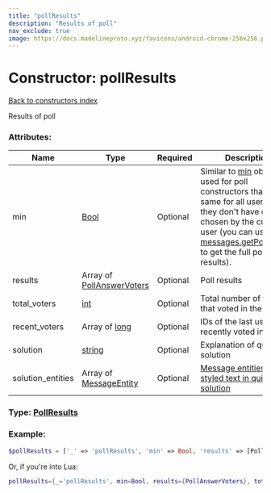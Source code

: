 ```yaml
---
title: "pollResults"
description: "Results of poll"
nav_exclude: true
image: https://docs.madelineproto.xyz/favicons/android-chrome-256x256.png
---
```

# Constructor: pollResults  
[Back to constructors index](index.md)



Results of poll

### Attributes:

| Name     |    Type       | Required | Description |
|----------|---------------|----------|-------------|
|min|[Bool](../types/Bool.md) | Optional|Similar to [min](https://core.telegram.org/api/min) objects, used for poll constructors that are the same for all users so they don't have option chosen by the current user (you can use [messages.getPollResults](../methods/messages.getPollResults.md) to get the full poll results).|
|results|Array of [PollAnswerVoters](../types/PollAnswerVoters.md) | Optional|Poll results|
|total\_voters|[int](../types/int.md) | Optional|Total number of people that voted in the poll|
|recent\_voters|Array of [long](../types/long.md) | Optional|IDs of the last users that recently voted in the poll|
|solution|[string](../types/string.md) | Optional|Explanation of quiz solution|
|solution\_entities|Array of [MessageEntity](../types/MessageEntity.md) | Optional|[Message entities for styled text in quiz solution](https://core.telegram.org/api/entities)|



### Type: [PollResults](../types/PollResults.md)


### Example:

```php
$pollResults = ['_' => 'pollResults', 'min' => Bool, 'results' => [PollAnswerVoters, PollAnswerVoters], 'total_voters' => int, 'recent_voters' => [long, long], 'solution' => 'string', 'solution_entities' => [MessageEntity, MessageEntity]];
```  


Or, if you're into Lua:

```lua
pollResults={_='pollResults', min=Bool, results={PollAnswerVoters}, total_voters=int, recent_voters={long}, solution='string', solution_entities={MessageEntity}}

```


